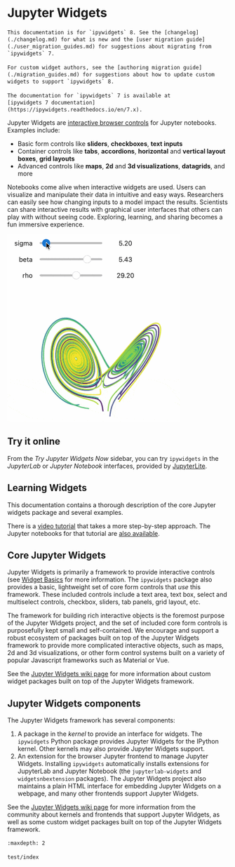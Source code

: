 # Jupyter Widgets

```{note}
This documentation is for `ipywidgets` 8. See the [changelog](./changelog.md) for what is new and the [user migration guide](./user_migration_guides.md) for suggestions about migrating from `ipywidgets` 7.

For custom widget authors, see the [authoring migration guide](./migration_guides.md) for suggestions about how to update custom widgets to support `ipywidgets` 8.

The documentation for `ipywidgets` 7 is available at
[ipywidgets 7 documentation](https://ipywidgets.readthedocs.io/en/7.x).
```

Jupyter Widgets are [interactive browser controls](https://github.com/jupyter-widgets/ipywidgets/blob/main/docs/source/examples/Index.ipynb)
for Jupyter notebooks. Examples include:

- Basic form controls like **sliders**, **checkboxes**, **text inputs**
- Container controls like **tabs**, **accordions**, **horizontal** and **vertical layout boxes**, **grid layouts**
- Advanced controls like **maps**, **2d** and **3d visualizations**, **datagrids**, and more

Notebooks come alive when interactive widgets are used. Users can visualize and
manipulate their data in intuitive and easy ways. Researchers can easily see
how changing inputs to a model impact the results. Scientists can share
interactive results with graphical user interfaces that others can play with
without seeing code. Exploring, learning, and sharing becomes a fun immersive
experience.

![an animation of slider widgets changing a plot](./interact.gif)

## Try it online

From the _Try Jupyter Widgets Now_ sidebar, you can try `ipywidgets` in the _JupyterLab_
or _Jupyter Notebook_ interfaces, provided by [JupyterLite](https://jupyterlite.rtfd.io).

## Learning Widgets

This documentation contains a thorough description of the core Jupyter widgets
package and several examples.

There is a [video tutorial](https://youtu.be/QAtKtVcm11I) that takes a more step-by-step approach. The
Jupyter notebooks for that tutorial are [also available](https://github.com/jupyter-widgets/tutorial).

## Core Jupyter Widgets

Jupyter Widgets is primarily a framework to provide interactive controls (see
[Widget Basics](examples/Widget%20Basics.ipynb) for more information.
The `ipywidgets` package
also provides a basic, lightweight set of core form controls that _use_ this
framework. These included controls include a text area, text box, select and
multiselect controls, checkbox, sliders, tab panels, grid layout, etc.

The framework for building rich interactive objects is the foremost purpose of
the Jupyter Widgets project, and the set of included core form controls is
purposefully kept small and self-contained. We encourage and support a robust
ecosystem of packages built on top of the Jupyter Widgets framework to provide
more complicated interactive objects, such as maps, 2d and 3d visualizations, or
other form control systems built on a variety of popular Javascript frameworks
such as Material or Vue.

See the [Jupyter Widgets wiki page](https://github.com/jupyter/jupyter/wiki/Jupyter-Widgets)
for more information about custom widget packages built on top of the Jupyter Widgets
framework.

## Jupyter Widgets components

The Jupyter Widgets framework has several components:

1. A package in the _kernel_ to provide an interface for widgets. The
   `ipywidgets` Python package provides Jupyter Widgets for the IPython
   kernel. Other kernels may also provide Jupyter Widgets support.
2. An extension for the browser Jupyter frontend to manage Jupyter Widgets.
   Installing `ipywidgets` automatically installs extensions for JupyterLab
   and Jupyter Notebook (the `jupyterlab-widgets` and `widgetsnbextension`
   packages). The Jupyter Widgets project also maintains a plain HTML interface
   for embedding Jupyter Widgets on a webpage, and many other frontends support
   Jupyter Widgets.

See the
[Jupyter Widgets wiki page](https://github.com/jupyter/jupyter/wiki/Jupyter-Widgets) for more
information from the community about kernels and frontends that support Jupyter Widgets, as well as
some custom widget packages built on top of the Jupyter Widgets framework.

```{toctree}
:maxdepth: 2

test/index
```
